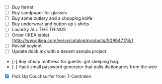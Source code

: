  - [ ] Buy fernet
 - [ ] Buy sandpaper for glasses
 - [ ] Buy some cutlery and a chopping knife
 - [ ] Buy underwear and button up t-shirts
 - [ ] Laundry ALL THE THINGS
 - [ ] Order (IKEA table)[http://www.ikea.com/se/sv/catalog/products/S09047178/]
 - [ ] Revisit soylent
 - [ ] Update dock.mk with a decent sample project
 - [-] Buy cheap mattress for guests: got sleeping bag.
 - [-] Hack small password generator that pulls dictionaries from the web
 - [X] Pick Up Couchsurfer from T-Centralen
